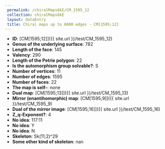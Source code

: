 ```yaml
--- 
 permalink: /chiralMaps6kE/CM_1595_12 
 collection: chiralMaps6kE
 layout: dataEntry
 title: Chiral maps up to 6000 edges - CM[1595;12]
---
```


- **ID**: [CM[1595;12]]({{ site.url }}/test/CM_1595_12)
- **Genus of the underlying surface**: 782
- **Length of the face**: 145
- **Valency**: 290
- **Length of the Petrie polygon**: 22
- **Is the automorphism group solvable?**: S
- **Number of vertices**: 11
- **Number of edges**: 1595
- **Number of faces**: 22
- **The map is self-**: none
- **Dual map**: [CM[1595;13]]({{ site.url }}/test/CM_1595_13)
- **Mirror (enantihomorphic) map**: [CM[1595;9]]({{ site.url }}/test/CM_1595_9)
- **Dual of the mirror image**: [CM[1595;16]]({{ site.url }}/test/CM_1595_16)
- **Z_q-Exponent?**: 4
- **No idea**:  117:11
- **No idea**: Y
- **No idea**: N
- **Skeleton**: Sk(11;2)^29
- **Some other kind of skeleton**: nan
